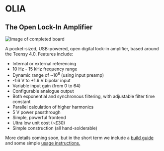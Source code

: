 # OLIA
## The Open Lock-In Amplifier

![Image of completed board](https://github.com/ajharvie/OLIA/blob/main/doc/images/completeboard.png)

A pocket-sized, USB-powered, open digital lock-in amplifier, based around the Teensy 4.0. Features include:
- Internal or external referencing
- 10 Hz - 15 kHz frequency range
- Dynamic range of ~10<sup>6</sup> (using input preamp)
- -1.6 V to +1.6 V bipolar input
- Variable input gain (from 0 to 64)
- Configurable analogue output
- Both exponential and synchronous filtering, with adjustable filter time constant
- Parallel calculation of higher harmonics
- 5 V power passthrough
- Simple, powerful frontend
- Ultra low unit cost (~£30)
- Simple construction (all hand-solderable)

More details coming soon, but in the short term we include a [build guide](https://github.com/ajharvie/OLIA/blob/main/doc/buildguide.md) and some simple [usage instructions.](https://github.com/ajharvie/OLIA/blob/main/doc/usageGuide.md)
